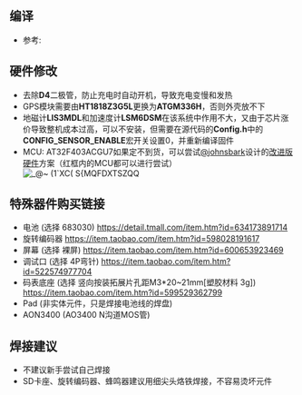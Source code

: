 ## 编译
* 参考: 

## 硬件修改
* 去除**D4**二极管，防止充电时自动开机，导致充电变慢和发热
* GPS模块需要由**HT1818Z3G5L**更换为**ATGM336H**，否则外壳放不下
* 地磁计**LIS3MDL**和加速度计**LSM6DSM**在该系统中作用不大，又由于芯片涨价导致整机成本过高，可以不安装，但需要在源代码的**Config.h**中的**CONFIG_SENSOR_ENABLE**宏开关设置0，并重新编译固件
* MCU: AT32F403ACGU7如果定不到货，可以尝试[@johnsbark](https://github.com/johnsbark)设计的[改进版硬件](https://github.com/FASTSHIFT/X-TRACK/tree/main/Hardware/X-TRACK%20%E6%94%B9%E8%BF%9B%E7%89%88)方案（红框内的MCU都可以进行尝试）
![_@~ (1`XC( S{MQFDXTSZQQ](https://user-images.githubusercontent.com/26767803/126936789-e303282b-f0cd-4758-b713-bd6ed797a0aa.png)


## 特殊器件购买链接
* 电池 (选择 683030) https://detail.tmall.com/item.htm?id=634173891714
* 旋转编码器 https://item.taobao.com/item.htm?id=598028191617
* 屏幕 (选择 裸屏) https://item.taobao.com/item.htm?id=600653923469
* 调试口 (选择 4P弯针) https://item.taobao.com/item.htm?id=522574977704
* 码表底座 (选择 竖向按装拓展片孔距M3*20~21mm[塑胶材料 3g]) https://item.taobao.com/item.htm?id=599529362799
* Pad (非实体元件，只是焊接电池线的焊盘)
* AON3400 (AO3400 N沟道MOS管)

## 焊接建议
* 不建议新手尝试自己焊接
* SD卡座、旋转编码器、蜂鸣器建议用细尖头烙铁焊接，不容易烫坏元件
